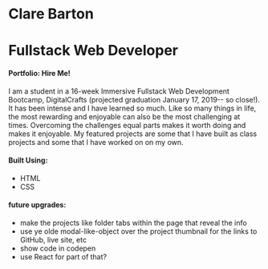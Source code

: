 <h1>Clare Barton</h1>
<h1>Fullstack Web Developer</h1>

<h4>Portfolio: Hire Me!</h4>
<p> I am a student in a 16-week Immersive Fullstack Web Development Bootcamp, DigitalCrafts (projected graduation January 17, 2019-- so close!). It has been intense and I have learned so much. Like so many things in life, the most rewarding and enjoyable can also be the most challenging at times. Overcoming the challenges equal parts makes it worth doing and makes it enjoyable. My featured projects are some that I have built as class projects and some that I have worked on on my own. </p>

<h4>Built Using:</h4>
  <ul>
    <li>HTML</li>
    <li>CSS</li>
  </ul>
  
<h4>future upgrades:</h4>
  <ul>
    <li>make the projects like folder tabs within the page that reveal the info</li>
    <li>use ye olde modal-like-object over the project thumbnail for the links to GitHub, live site, etc</li>
    <li>show code in codepen</li>
    <li>use React for part of that?</li>
  </ul>



